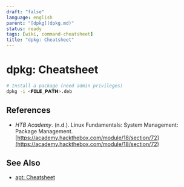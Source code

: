 ```yaml
---
draft: "false"
language: english
parent: "[dpkg](dpkg.md)"
status: ready
tags: [wiki, command-cheatsheet]
title: "dpkg: Cheatsheet"
---
```


# dpkg: Cheatsheet

```bash
# Install a package (need admin privileges)
dpkg -i <𝗙𝗜𝗟𝗘_𝗣𝗔𝗧𝗛>.deb
```

## References

- _HTB Academy_. (n.d.). <span class="reference-title">Linux Fundamentals: System Management: Package Management</span>. [https://academy.hackthebox.com/module/18/section/72](https://academy.hackthebox.com/module/18/section/72)

## See Also

- [apt: Cheatsheet](apt-cheatsheet.md)
